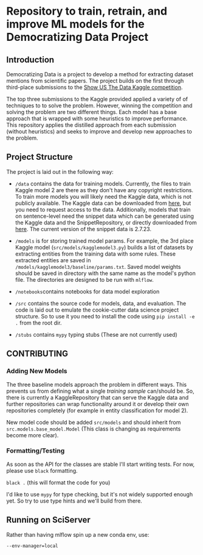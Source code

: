 # Repository to train, retrain, and improve ML models for the Democratizing Data Project

## Introduction

Democratizing Data is a project to develop a method for extracting dataset
mentions from scientific papers. The project builds on the first through
third-place submissions to the [Show US The Data Kaggle
competition](https://www.kaggle.com/c/coleridgeinitiative-show-us-the-data/).

The top three submissions to the Kaggle provided applied a variety of
of techniques to to solve the problem. However, winning the competition
and solving the problem are two different things. Each model has a base approach
that is wrapped with some heuristics to improve performance. This repository
applies the distilled approach from each submission (without heuristics) and 
seeks to improve and develop new approaches to the problem.

## Project Structure

The project is laid out in the following way:

- `/data` contains the data for training models. Currently, the files to train
  Kaggle model 2 are there as they don't have any copyright restrictions. To
  train more models you will likely need the Kaggle data, which is not publicly
  available. The Kaggle data can be downloaded from
  [here](https://drive.google.com/file/d/1degcu_aDsxNSXx3UPwfuYMaJM47h6XW7/view?usp=share_link),
  but you need to request access to the data. Additionally, models that train on
  sentence-level need the snippet data which can be generated using the Kaggle
  data and the SnippetRepository, or directly downloaded from
  [here](https://drive.google.com/file/d/1P3ss2D5AbSoq2P-gfDPRhdzBGWZ4da3m/view?usp=share_link).
  The current version of the snippet data is 2.7.23.

- `/models` is for storing trained model params. For example, the 3rd place
   Kaggle model (`src/models/kagglemodel3.py`) builds a list of datasets by
   extracting entities from the training data with some rules. These extracted
   entities are saved in `/models/kagglemodel3/baseline/params.txt`. Saved model
   weights should be saved in directory with the same name as the model's python
   file. The directories are designed to be run with `mlflow`.

- `/notebooks`contains notebooks for data model exploration

- `/src` contains the source code for models, data, and evaluation. The code is
  laid out to emulate the cookie-cutter data science project structure. So to
  use it you need to install the code using `pip install -e .` from the root
  dir. 

- `/stubs` contains `mypy` typing stubs (These are not currently used)


## CONTRIBUTING

### Adding New Models

The three baseline models approach the problem in different ways. This prevents
us from defining what a single *training sample* can/should be. So, there is
currently a KaggleRepository that can serve the Kaggle data and further
repositories can wrap functionality around it or develop their own repositories
completely (for example in entity classification for model 2).

New model code should be added `src/models` and should inherit from
`src.models.base_model.Model` (This class is changing as requirements become
more clear).

### Formatting/Testing

As soon as the API for the classes are stable I'll start writing tests. For
now, please use `black` formatting.

`black .` (this will format the code for you)

I'd like to use `mypy` for type checking, but it's not widely supported enough
yet. So try to use type hints and we'll build from there.

## Running on SciServer

Rather than having mlflow spin up a new conda env, use:

`--env-manager=local`